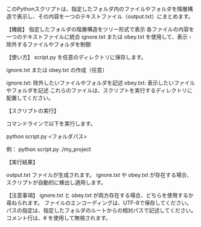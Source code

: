 このPythonスクリプトは、指定したフォルダ内のファイルやフォルダを階層構造で表示し、その内容を一つのテキストファイル（output.txt）にまとめます。

【機能】
指定したフォルダの階層構造をツリー形式で表示
各ファイルの内容を一つのテキストファイルに統合
ignore.txt または obey.txt を使用して、表示・除外するファイルやフォルダを制御

【使い方】
script.py を任意のディレクトリに保存します。

ignore.txt または obey.txt の作成（任意）

ignore.txt: 除外したいファイルやフォルダを記述
obey.txt: 表示したいファイルやフォルダを記述
これらのファイルは、スクリプトを実行するディレクトリに配置してください。

【スクリプトの実行】

コマンドラインで以下を実行します。


python script.py <フォルダパス>

例：
python script.py ./my_project


【実行結果】

output.txt ファイルが生成されます。
ignore.txt や obey.txt が存在する場合、スクリプトが自動的に検出し適用します。

【注意事項】
ignore.txt と obey.txt が両方存在する場合、どちらを使用するか尋ねられます。
ファイルのエンコーディングは、UTF-8で保存してください。
パスの指定は、指定したフォルダのルートからの相対パスで記述してください。
コメント行は、# を使用して無視されます。